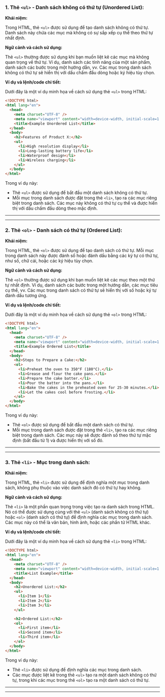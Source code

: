 ### 1. Thẻ `<ul>` - Danh sách không có thứ tự (Unordered List):

**Khái niệm:**

Trong HTML, thẻ `<ul>` được sử dụng để tạo danh sách không có thứ tự. Danh sách này chứa các mục mà không có sự sắp xếp cụ thể theo thứ tự nhất định.

**Ngữ cảnh và cách sử dụng:**

Thẻ `<ul>` thường được sử dụng khi bạn muốn liệt kê các mục mà không quan trọng về thứ tự. Ví dụ, danh sách các tính năng của một sản phẩm, danh sách các bước trong một hướng dẫn, vv. Các mục trong danh sách không có thứ tự sẽ hiển thị với dấu chấm đầu dòng hoặc ký hiệu tùy chọn.

**Ví dụ và lệnh/code chi tiết:**

Dưới đây là một ví dụ minh họa về cách sử dụng thẻ `<ul>` trong HTML:

```html
<!DOCTYPE html>
<html lang="en">
  <head>
    <meta charset="UTF-8" />
    <meta name="viewport" content="width=device-width, initial-scale=1.0" />
    <title>Example Unordered List</title>
  </head>
  <body>
    <h2>Features of Product X:</h2>
    <ul>
      <li>High resolution display</li>
      <li>Long-lasting battery life</li>
      <li>Waterproof design</li>
      <li>Wireless charging</li>
    </ul>
  </body>
</html>
```

Trong ví dụ này:

- Thẻ `<ul>` được sử dụng để bắt đầu một danh sách không có thứ tự.
- Mỗi mục trong danh sách được đặt trong thẻ `<li>`, tạo ra các mục riêng biệt trong danh sách. Các mục này không có thứ tự cụ thể và được hiển thị với dấu chấm đầu dòng theo mặc định.

---

---

### 2. Thẻ `<ol>` - Danh sách có thứ tự (Ordered List):

**Khái niệm:**

Trong HTML, thẻ `<ol>` được sử dụng để tạo danh sách có thứ tự. Mỗi mục trong danh sách này được đánh số hoặc đánh dấu bằng các ký tự có thứ tự, như số, chữ cái, hoặc các ký hiệu tùy chọn.

**Ngữ cảnh và cách sử dụng:**

Thẻ `<ol>` thường được sử dụng khi bạn muốn liệt kê các mục theo một thứ tự nhất định. Ví dụ, danh sách các bước trong một hướng dẫn, các mục tiêu cụ thể, vv. Các mục trong danh sách có thứ tự sẽ hiển thị với số hoặc ký tự đánh dấu tương ứng.

**Ví dụ và lệnh/code chi tiết:**

Dưới đây là một ví dụ minh họa về cách sử dụng thẻ `<ol>` trong HTML:

```html
<!DOCTYPE html>
<html lang="en">
  <head>
    <meta charset="UTF-8" />
    <meta name="viewport" content="width=device-width, initial-scale=1.0" />
    <title>Example Ordered List</title>
  </head>
  <body>
    <h2>Steps to Prepare a Cake:</h2>
    <ol>
      <li>Preheat the oven to 350°F (180°C).</li>
      <li>Grease and flour the cake pans.</li>
      <li>Prepare the cake batter.</li>
      <li>Pour the batter into the pans.</li>
      <li>Bake the cakes in the preheated oven for 25-30 minutes.</li>
      <li>Let the cakes cool before frosting.</li>
    </ol>
  </body>
</html>
```

Trong ví dụ này:

- Thẻ `<ol>` được sử dụng để bắt đầu một danh sách có thứ tự.
- Mỗi mục trong danh sách được đặt trong thẻ `<li>`, tạo ra các mục riêng biệt trong danh sách. Các mục này sẽ được đánh số theo thứ tự mặc định (bắt đầu từ 1) và được hiển thị với số đó.

---

---

### 3. Thẻ `<li>` - Mục trong danh sách:

**Khái niệm:**

Trong HTML, thẻ `<li>` được sử dụng để định nghĩa một mục trong danh sách, không phụ thuộc vào việc danh sách đó có thứ tự hay không.

**Ngữ cảnh và cách sử dụng:**

Thẻ `<li>` là một phần quan trọng trong việc tạo ra danh sách trong HTML. Nó có thể được sử dụng cùng với thẻ `<ul>` (danh sách không có thứ tự) hoặc `<ol>` (danh sách có thứ tự) để định nghĩa các mục trong danh sách. Các mục này có thể là văn bản, hình ảnh, hoặc các phần tử HTML khác.

**Ví dụ và lệnh/code chi tiết:**

Dưới đây là một ví dụ minh họa về cách sử dụng thẻ `<li>` trong HTML:

```html
<!DOCTYPE html>
<html lang="en">
  <head>
    <meta charset="UTF-8" />
    <meta name="viewport" content="width=device-width, initial-scale=1.0" />
    <title>List Example</title>
  </head>
  <body>
    <h2>Unordered List:</h2>
    <ul>
      <li>Item 1</li>
      <li>Item 2</li>
      <li>Item 3</li>
    </ul>

    <h2>Ordered List:</h2>
    <ol>
      <li>First item</li>
      <li>Second item</li>
      <li>Third item</li>
    </ol>
  </body>
</html>
```

Trong ví dụ này:

- Thẻ `<li>` được sử dụng để định nghĩa các mục trong danh sách.
- Các mục được liệt kê trong thẻ `<ul>` tạo ra một danh sách không có thứ tự, trong khi các mục trong thẻ `<ol>` tạo ra một danh sách có thứ tự.

---

---
